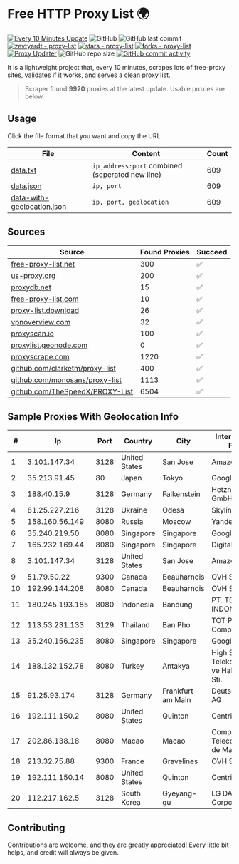 
# Free HTTP Proxy List 🌍

[![Every 10 Minutes Update](https://github.com/mertguvencli/http-proxy-list/actions/workflows/main.yml/badge.svg?branch=main)](https://github.com/mertguvencli/http-proxy-list/actions/workflows/main.yml)
![GitHub](https://img.shields.io/github/license/mertguvencli/http-proxy-list)
![GitHub last commit](https://img.shields.io/github/last-commit/mertguvencli/http-proxy-list)
[![zevtyardt - proxy-list](https://img.shields.io/static/v1?label=zevtyardt&message=proxy-list&color=blue&logo=github)](https://github.com/zevtyardt/proxy-list "Go to GitHub repo")
[![stars - proxy-list](https://img.shields.io/github/stars/zevtyardt/proxy-list?style=social)](https://github.com/zevtyardt/proxy-list)
[![forks - proxy-list](https://img.shields.io/github/forks/zevtyardt/proxy-list?style=social)](https://github.com/zevtyardt/proxy-list)
[![Proxy Updater](https://github.com/zevtyardt/proxy-list/workflows/Proxy%20Updater/badge.svg)](https://github.com/zevtyardt/proxy-list/actions?query=workflow:"Proxy+Updater")
![GitHub repo size](https://img.shields.io/github/repo-size/zevtyardt/proxy-list)
[![GitHub commit activity](https://img.shields.io/github/commit-activity/m/zevtyardt/proxy-list?logo=commits)](https://github.com/zevtyardt/proxy-list/commits/main)

It is a lightweight project that, every 10 minutes, scrapes lots of free-proxy sites, validates if it works, and serves a clean proxy list.

> Scraper found **9920** proxies at the latest update. Usable proxies are below.

## Usage

Click the file format that you want and copy the URL.

|File|Content|Count|
|----|-------|-----|
|[data.txt](https://raw.githubusercontent.com/mertguvencli/http-proxy-list/main/proxy-list/data.txt)|`ip_address:port` combined (seperated new line)|609|
|[data.json](https://raw.githubusercontent.com/mertguvencli/http-proxy-list/main/proxy-list/data.json)|`ip, port`|609|
|[data-with-geolocation.json](https://raw.githubusercontent.com/mertguvencli/http-proxy-list/main/proxy-list/data-with-geolocation.json)|`ip, port, geolocation`|609|

## Sources

|Source|Found Proxies|Succeed|
|------|-------------|-------|
|[free-proxy-list.net](https://free-proxy-list.net)|300|✅|
|[us-proxy.org](https://www.us-proxy.org)|200|✅|
|[proxydb.net](http://proxydb.net)|15|✅|
|[free-proxy-list.com](https://free-proxy-list.com/?page=&port=&type%5B%5D=http&type%5B%5D=https&up_time=0&search=Search)|10|✅|
|[proxy-list.download](https://www.proxy-list.download/HTTP)|26|✅|
|[vpnoverview.com](https://vpnoverview.com/privacy/anonymous-browsing/free-proxy-servers)|32|✅|
|[proxyscan.io](https://www.proxyscan.io)|100|✅|
|[proxylist.geonode.com](https://proxylist.geonode.com/api/proxy-list?limit=300&page=1&sort_by=lastChecked&sort_type=desc&protocols=http,https)|0|✅|
|[proxyscrape.com](https://api.proxyscrape.com/v2/?request=displayproxies&protocol=http&timeout=10000&country=all&ssl=all&anonymity=all)|1220|✅|
|[github.com/clarketm/proxy-list](https://raw.githubusercontent.com/clarketm/proxy-list/master/proxy-list-raw.txt)|400|✅|
|[github.com/monosans/proxy-list](https://raw.githubusercontent.com/monosans/proxy-list/main/proxies/http.txt)|1113|✅|
|[github.com/TheSpeedX/PROXY-List](https://raw.githubusercontent.com/TheSpeedX/PROXY-List/master/http.txt)|6504|✅|


## Sample Proxies With Geolocation Info

|#|Ip|Port|Country|City|Internet Service Provider|
|-|--|----|-------|----|-------------------------|
|1|3.101.147.34|3128|United States|San Jose|Amazon.com, Inc.|
|2|35.213.91.45|80|Japan|Tokyo|Google LLC|
|3|188.40.15.9|3128|Germany|Falkenstein|Hetzner Online GmbH|
|4|81.25.227.216|3128|Ukraine|Odesa|Skyline ISP|
|5|158.160.56.149|8080|Russia|Moscow|Yandex.Cloud LLC|
|6|35.240.219.50|8080|Singapore|Singapore|Google LLC|
|7|165.232.169.44|8080|Singapore|Singapore|DigitalOcean, LLC|
|8|3.101.147.34|3128|United States|San Jose|Amazon.com, Inc.|
|9|51.79.50.22|9300|Canada|Beauharnois|OVH SAS|
|10|192.99.144.208|8080|Canada|Beauharnois|OVH SAS|
|11|180.245.193.185|8080|Indonesia|Bandung|PT. TELKOM INDONESIA|
|12|113.53.231.133|3129|Thailand|Ban Pho|TOT Public Company Limited|
|13|35.240.156.235|8080|Singapore|Singapore|Google LLC|
|14|188.132.152.78|8080|Turkey|Antakya|High Speed Telekomunikasyon ve Hab. Hiz. Ltd. Sti.|
|15|91.25.93.174|3128|Germany|Frankfurt am Main|Deutsche Telekom AG|
|16|192.111.150.2|8080|United States|Quinton|Centrilogic|
|17|202.86.138.18|8080|Macao|Macao|Companhia de Telecomunicacoes de Macau|
|18|213.32.75.88|9300|France|Gravelines|OVH SAS|
|19|192.111.150.14|8080|United States|Quinton|Centrilogic|
|20|112.217.162.5|3128|South Korea|Gyeyang-gu|LG DACOM Corporation|



## Contributing

Contributions are welcome, and they are greatly appreciated! Every
little bit helps, and credit will always be given.

